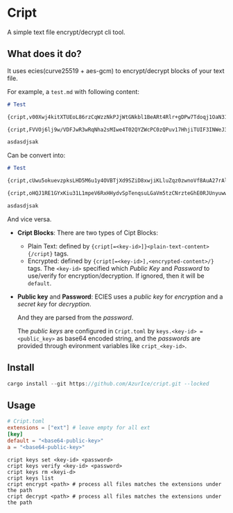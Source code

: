 # Cript

A simple text file encrypt/decrypt cli tool.

## What does it do?

It uses ecies(curve25519 + aes-gcm) to encrypt/decrypt blocks of your text file.

For example, a `test.md` with following content:

```markdown
# Test

{cript,v00Xwj4kitXTUEoL86rzCqWzzNkPJjWtGNkbl1BeARt4Rlr+gDPw7Tdoqj1OaN31FtLhsX5PiQRZDJ7mlPIHVHyhr+fPvJ0=/}

{cript,FVVOj6lj9w/VDFJwR3wRqNha2sMIwe4T02QYZWcPC0zQPuv17HhjiTUIF3INWeJ3HxZAAjC/GRH4oofa7tEI4L5fFpzLgSVO5Q==/}

asdasdjsak
```

Can be convert into:

```markdown
# Test

{cript,cUwu5okuevzpksLHD5M6u1y4OVBTjXd9SZiD8xwjiKLluZqz0zwnoVf8AuA27rAlwjHJUNQBtNGtKQrbJ+LZrI/MtzVOj5E=/}

{cript,oHQJ1RE1GYxKiu31L1mpeV6RxHHydvSpTenqsuLGaVm5tzCNrzteGhE0RJUnyuwwNsevYRsBX9QtZJmUq4PJOK8jcoV8ws+bYw==/}

asdasdjsak
```

And vice versa.

- **Cript Blocks**:
  There are two types of Cipt Blocks:
  - Plain Text: defined by `{cript[=<key-id>]}<plain-text-content>{/cript}` tags.
  - Encrypted: defined by `{cript[=<key-id>],<encrypted-content>/}` tags.
  The `<key-id>` specified which *Public Key* and *Password* to use/verify for encryption/decryption.
  If ignored, then it will be `default`.
- **Public key** and **Password**:
  ECIES uses a *public key* for *encryption* and a *secret key* for *decryption*.

  And they are parsed from the *password*.

  The *public keys* are configured in `Cript.toml` by `keys.<key-id> = <public_key>` as base64 encoded string, and the *passwords* are provided through evironment variables like `cript_<key-id>`.

## Install

```rust
cargo install --git https://github.com/AzurIce/cript.git --locked
```

## Usage

```toml
# Cript.toml
extensions = ["ext"] # leave empty for all ext
[key]
default = "<base64-public-key>"
a = "<base64-public-key>"
```

```shell
cript keys set <key-id> <password>
cript keys verify <key-id> <password>
cript keys rm <keyi-d>
cript keys list
cript encrypt <path> # process all files matches the extensions under the path
cript decrypt <path> # process all files matches the extensions under the path
```
